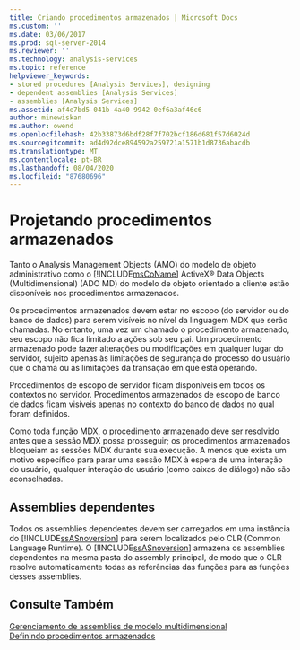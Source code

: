 ```yaml
---
title: Criando procedimentos armazenados | Microsoft Docs
ms.custom: ''
ms.date: 03/06/2017
ms.prod: sql-server-2014
ms.reviewer: ''
ms.technology: analysis-services
ms.topic: reference
helpviewer_keywords:
- stored procedures [Analysis Services], designing
- dependent assemblies [Analysis Services]
- assemblies [Analysis Services]
ms.assetid: af4e7bd5-041b-4a40-9942-0ef6a3af46c6
author: minewiskan
ms.author: owend
ms.openlocfilehash: 42b33873d6bdf28f7f702bcf186d681f57d6024d
ms.sourcegitcommit: ad4d92dce894592a259721a1571b1d8736abacdb
ms.translationtype: MT
ms.contentlocale: pt-BR
ms.lasthandoff: 08/04/2020
ms.locfileid: "87680696"
---
```

# <a name="designing-stored-procedures"></a>Projetando procedimentos armazenados
  Tanto o Analysis Management Objects (AMO) do modelo de objeto administrativo como o [!INCLUDE[msCoName](../../includes/msconame-md.md)] ActiveX® Data Objects (Multidimensional) (ADO MD) do modelo de objeto orientado a cliente estão disponíveis nos procedimentos armazenados.  
  
 Os procedimentos armazenados devem estar no escopo (do servidor ou do banco de dados) para serem visíveis no nível da linguagem MDX que serão chamadas. No entanto, uma vez um chamado o procedimento armazenado, seu escopo não fica limitado a ações sob seu pai. Um procedimento armazenado pode fazer alterações ou modificações em qualquer lugar do servidor, sujeito apenas às limitações de segurança do processo do usuário que o chama ou às limitações da transação em que está operando.  
  
 Procedimentos de escopo de servidor ficam disponíveis em todos os contextos no servidor. Procedimentos armazenados de escopo de banco de dados ficam visíveis apenas no contexto do banco de dados no qual foram definidos.  
  
 Como toda função MDX, o procedimento armazenado deve ser resolvido antes que a sessão MDX possa prosseguir; os procedimentos armazenados bloqueiam as sessões MDX durante sua execução. A menos que exista um motivo específico para parar uma sessão MDX à espera de uma interação do usuário, qualquer interação do usuário (como caixas de diálogo) não são aconselhadas.  
  
## <a name="dependent-assemblies"></a>Assemblies dependentes  
 Todos os assemblies dependentes devem ser carregados em uma instância do [!INCLUDE[ssASnoversion](../../includes/ssasnoversion-md.md)] para serem localizados pelo CLR (Common Language Runtime). O [!INCLUDE[ssASnoversion](../../includes/ssasnoversion-md.md)] armazena os assemblies dependentes na mesma pasta do assembly principal, de modo que o CLR resolve automaticamente todas as referências das funções para as funções desses assemblies.  
  
## <a name="see-also"></a>Consulte Também  
 [Gerenciamento de assemblies de modelo multidimensional](../multidimensional-models/multidimensional-model-assemblies-management.md)   
 [Definindo procedimentos armazenados](../multidimensional-models-extending-olap-stored-procedures/defining-stored-procedures.md)  
  
  
